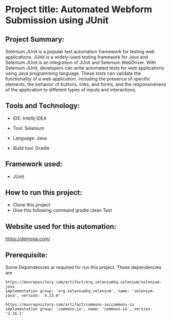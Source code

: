 # Project title: Automated Webform Submission using JUnit
## Project Summary: 
Selenium JUnit is a popular test automation framework for testing web applications. JUnit is a widely-used testing framework for Java and Selenium JUnit is an integration of JUnit and Selenium WebDriver. 
With Selenium JUnit, developers can write automated tests for web applications using Java programming language. These tests can validate the functionality of a web application, including the presence of specific elements, the behavior of buttons, links, and forms, and the responsiveness of the application to different types of inputs and interactions.



## Tools and Technology:
- IDE: Intellij IDEA

- Tool: Selenium

- Language: Java

- Build tool: Gradle

## Framework used:
- JUnit

## How to run this project:
- Clone this project
- Give this following command gradle clean Test

## Website used for this automation:
https://demoqa.com/

## Prerequisite:
Some Dependencies ar required for run this project. These dependencies are

    https://mvnrepository.com/artifact/org.seleniumhq.selenium/selenium-java
    implementation group: 'org.seleniumhq.selenium', name: 'selenium-java', version: '4.23.0'
    
    https://mvnrepository.com/artifact/commons-io/commons-io
    implementation group: 'commons-io', name: 'commons-io', version: '2.16.1'
